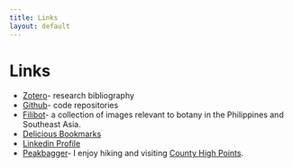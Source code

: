 ```yaml
---
title: Links
layout: default
---
```


Links
====

* [Zotero](https://www.zotero.org/willtownes)- research bibliography
* [Github](https://github.com/willtownes)- code repositories
* [Filibot](https://www.flickr.com/photos/filibot)- a collection of images relevant to botany in the Philippines and Southeast Asia.
* [Delicious Bookmarks](https://delicious.com/will.townes)
* [Linkedin Profile](https://www.linkedin.com/in/willtownes1)
* [Peakbagger](http://peakbagger.com/climber/climber.aspx?cid=6363)- I enjoy hiking and visiting [County High Points](http://cohp.org/).
